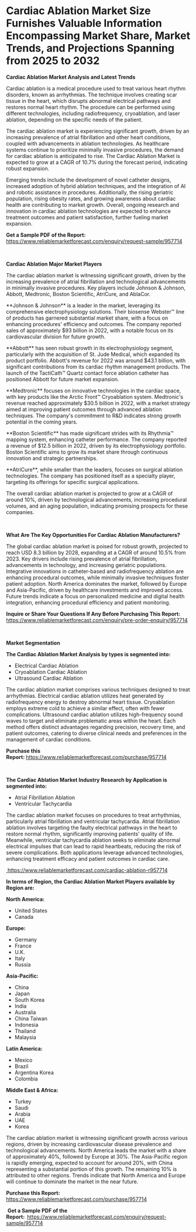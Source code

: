 <p><h1>Cardiac Ablation Market Size Furnishes Valuable Information Encompassing Market Share, Market Trends, and Projections Spanning from 2025 to 2032</h1></p><p><strong>Cardiac Ablation Market Analysis and Latest Trends</strong></p>
<p><p>Cardiac ablation is a medical procedure used to treat various heart rhythm disorders, known as arrhythmias. The technique involves creating scar tissue in the heart, which disrupts abnormal electrical pathways and restores normal heart rhythm. The procedure can be performed using different technologies, including radiofrequency, cryoablation, and laser ablation, depending on the specific needs of the patient.</p><p>The cardiac ablation market is experiencing significant growth, driven by an increasing prevalence of atrial fibrillation and other heart conditions, coupled with advancements in ablation technologies. As healthcare systems continue to prioritize minimally invasive procedures, the demand for cardiac ablation is anticipated to rise. The Cardiac Ablation Market is expected to grow at a CAGR of 10.7% during the forecast period, indicating robust expansion.</p><p>Emerging trends include the development of novel catheter designs, increased adoption of hybrid ablation techniques, and the integration of AI and robotic assistance in procedures. Additionally, the rising geriatric population, rising obesity rates, and growing awareness about cardiac health are contributing to market growth. Overall, ongoing research and innovation in cardiac ablation technologies are expected to enhance treatment outcomes and patient satisfaction, further fueling market expansion.</p></p>
<p><strong>Get a Sample PDF of the Report:&nbsp;</strong> <a href="https://www.reliablemarketforecast.com/enquiry/request-sample/957714?utm_campaign=2307&utm_medium=2&utm_source=Github&utm_content=ia&utm_term=13042025&utm_id=cardiac-ablation">https://www.reliablemarketforecast.com/enquiry/request-sample/957714</a></p>
<p>&nbsp;</p>
<p><strong>Cardiac Ablation Major Market Players</strong></p>
<p><p>The cardiac ablation market is witnessing significant growth, driven by the increasing prevalence of atrial fibrillation and technological advancements in minimally invasive procedures. Key players include Johnson & Johnson, Abbott, Medtronic, Boston Scientific, AtriCure, and AblaCor.</p><p>**Johnson & Johnson** is a leader in the market, leveraging its comprehensive electrophysiology solutions. Their biosense Webster™ line of products has garnered substantial market share, with a focus on enhancing procedures' efficiency and outcomes. The company reported sales of approximately $93 billion in 2022, with a notable focus on its cardiovascular division for future growth.</p><p>**Abbott** has seen robust growth in its electrophysiology segment, particularly with the acquisition of St. Jude Medical, which expanded its product portfolio. Abbott's revenue for 2022 was around $43.1 billion, with significant contributions from its cardiac rhythm management products. The launch of the TactiCath™ Quartz contact force ablation catheter has positioned Abbott for future market expansion.</p><p>**Medtronic** focuses on innovative technologies in the cardiac space, with key products like the Arctic Front™ Cryoablation system. Medtronic's revenue reached approximately $30.5 billion in 2022, with a market strategy aimed at improving patient outcomes through advanced ablation techniques. The company's commitment to R&D indicates strong growth potential in the coming years.</p><p>**Boston Scientific** has made significant strides with its Rhythmia™ mapping system, enhancing catheter performance. The company reported a revenue of $12.5 billion in 2022, driven by its electrophysiology portfolio. Boston Scientific aims to grow its market share through continuous innovation and strategic partnerships.</p><p>**AtriCure**, while smaller than the leaders, focuses on surgical ablation technologies. The company has positioned itself as a specialty player, targeting its offerings for specific surgical applications.</p><p>The overall cardiac ablation market is projected to grow at a CAGR of around 10%, driven by technological advancements, increasing procedural volumes, and an aging population, indicating promising prospects for these companies.</p></p>
<p>&nbsp;</p>
<p><strong>What Are The Key Opportunities For Cardiac Ablation Manufacturers?</strong></p>
<p><p>The global cardiac ablation market is poised for robust growth, projected to reach USD 8.3 billion by 2028, expanding at a CAGR of around 10.5% from 2023. Key drivers include rising prevalence of atrial fibrillation, advancements in technology, and increasing geriatric populations. Integrative innovations in catheter-based and radiofrequency ablation are enhancing procedural outcomes, while minimally invasive techniques foster patient adoption. North America dominates the market, followed by Europe and Asia-Pacific, driven by healthcare investments and improved access. Future trends indicate a focus on personalized medicine and digital health integration, enhancing procedural efficiency and patient monitoring.</p></p>
<p><strong>Inquire or Share Your Questions If Any Before Purchasing This Report:</strong> <a href="https://www.reliablemarketforecast.com/enquiry/pre-order-enquiry/957714?utm_campaign=2307&utm_medium=2&utm_source=Github&utm_content=ia&utm_term=13042025&utm_id=cardiac-ablation">https://www.reliablemarketforecast.com/enquiry/pre-order-enquiry/957714</a></p>
<p>&nbsp;</p>
<p><strong>Market Segmentation</strong></p>
<p><strong>The Cardiac Ablation Market Analysis by types is segmented into:</strong></p>
<p><ul><li>Electrical Cardiac Ablation</li><li>Cryoablation Cardiac Ablation</li><li>Ultrasound Cardiac Ablation</li></ul></p>
<p><p>The cardiac ablation market comprises various techniques designed to treat arrhythmias. Electrical cardiac ablation utilizes heat generated by radiofrequency energy to destroy abnormal heart tissue. Cryoablation employs extreme cold to achieve a similar effect, often with fewer complications. Ultrasound cardiac ablation utilizes high-frequency sound waves to target and eliminate problematic areas within the heart. Each method offers distinct advantages regarding precision, recovery time, and patient outcomes, catering to diverse clinical needs and preferences in the management of cardiac conditions.</p></p>
<p><strong>Purchase this Report:&nbsp;</strong><a href="https://www.reliablemarketforecast.com/purchase/957714?utm_campaign=2307&utm_medium=2&utm_source=Github&utm_content=ia&utm_term=13042025&utm_id=cardiac-ablation">https://www.reliablemarketforecast.com/purchase/957714</a></p>
<p>&nbsp;</p>
<p><strong>The Cardiac Ablation Market Industry Research by Application is segmented into:</strong></p>
<p><ul><li>Atrial Fibrillation Ablation</li><li>Ventricular Tachycardia</li></ul></p>
<p><p>The cardiac ablation market focuses on procedures to treat arrhythmias, particularly atrial fibrillation and ventricular tachycardia. Atrial fibrillation ablation involves targeting the faulty electrical pathways in the heart to restore normal rhythm, significantly improving patients' quality of life. Meanwhile, ventricular tachycardia ablation seeks to eliminate abnormal electrical impulses that can lead to rapid heartbeats, reducing the risk of severe complications. Both applications leverage advanced technologies, enhancing treatment efficacy and patient outcomes in cardiac care.</p></p>
<p><a href="https://www.reliablemarketforecast.com/cardiac-ablation-r957714?utm_campaign=2307&utm_medium=2&utm_source=Github&utm_content=ia&utm_term=13042025&utm_id=cardiac-ablation">&nbsp;https://www.reliablemarketforecast.com/cardiac-ablation-r957714</a></p>
<p><strong>In terms of Region, the Cardiac Ablation Market Players available by Region are:</strong></p>
<p>
    <p> <strong> North America: </strong>
        <ul>
            <li>United States</li>
            <li>Canada</li>
        </ul>
        </p> 
    <p> <strong> Europe: </strong>
        <ul>
            <li>Germany</li>
            <li>France</li>
            <li>U.K.</li>
            <li>Italy</li>
            <li>Russia</li>
        </ul>
        </p> 
    <p> <strong> Asia-Pacific: </strong>
        <ul>
            <li>China</li>
            <li>Japan</li>
            <li>South Korea</li>
            <li>India</li>
            <li>Australia</li>
            <li>China Taiwan</li>
            <li>Indonesia</li>
            <li>Thailand</li>
            <li>Malaysia</li>
        </ul>
        </p> 
    <p> <strong> Latin America: </strong>
        <ul>
            <li>Mexico</li>
            <li>Brazil</li>
            <li>Argentina Korea</li>
            <li>Colombia</li>
        </ul>
        </p> 
    <p> <strong> Middle East & Africa: </strong>
        <ul>
            <li>Turkey</li>
            <li>Saudi</li>
            <li>Arabia</li>
            <li>UAE</li>
            <li>Korea</li>
        </ul>
    </p>
    </p>
<p><p>The cardiac ablation market is witnessing significant growth across various regions, driven by increasing cardiovascular disease prevalence and technological advancements. North America leads the market with a share of approximately 40%, followed by Europe at 30%. The Asia-Pacific region is rapidly emerging, expected to account for around 20%, with China representing a substantial portion of this growth. The remaining 10% is attributed to other regions. Trends indicate that North America and Europe will continue to dominate the market in the near future.</p></p>
<p><strong>Purchase this Report: </strong><a href="https://www.reliablemarketforecast.com/purchase/957714?utm_campaign=2307&utm_medium=2&utm_source=Github&utm_content=ia&utm_term=13042025&utm_id=cardiac-ablation">https://www.reliablemarketforecast.com/purchase/957714</a></p>
<p>&nbsp;<strong>Get a Sample PDF of the Report:&nbsp;&nbsp;</strong><a href="https://www.reliablemarketforecast.com/enquiry/request-sample/957714?utm_campaign=2307&utm_medium=2&utm_source=Github&utm_content=ia&utm_term=13042025&utm_id=cardiac-ablation">https://www.reliablemarketforecast.com/enquiry/request-sample/957714</a></p>
<p><strong></strong></p>
<p><p></p><p></p><p></p></p>